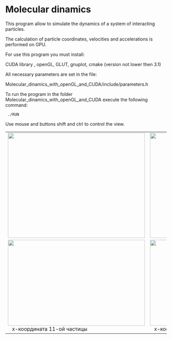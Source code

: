 # Molecular dinamics

This program allow to simulate the dynamics of a system of interacting particles.

The calculation of particle coordinates, velocities and accelerations is performed on GPU.

For use this program you must install:

CUDA library , openGL, GLUT, gnuplot, cmake (version not lower then 3.1) 

All necessary parameters are set in the file:
 
 Molecular_dinamics_with_openGL_and_CUDA/include/parameters.h
 
 
To run the program in the folder Molecular_dinamics_with_openGL_and_CUDA execute the following command:

                 
     ./RUN

Use mouse and buttons shift and ctrl to control the view.

<table>
  <tbody>
   <tr>
     <td>
       <a href="url"><img src="https://user-images.githubusercontent.com/48961982/55083764-17328400-50b5-11e9-9bea-129329df87bc.png" height="328" width="428" ></a>
     </td>
     <td>
         <a href="url"><img src="https://user-images.githubusercontent.com/48961982/55083763-17328400-50b5-11e9-8855-886322e4e2cb.png" height="328" width="428" ></a>
     </td>
    </tr>
    <tr>
      <td>
        <a href="url"><img src="https://user-images.githubusercontent.com/48961982/55083771-18fc4780-50b5-11e9-80e6-fc3614b33fc0.png" height="268" width="428" ></a>
       <br>    &nbsp;&nbsp;&nbsp;x-координата 11-ой частицы
      </td>
      <td>
         <a href="url"><img src="https://user-images.githubusercontent.com/48961982/55083772-18fc4780-50b5-11e9-8b35-c30fbe03fba3.png" height="268" width="428" ></a>
         <br>   &nbsp;&nbsp;&nbsp;x-координата 12-ой частицы
     </td>
    </tr>
  </tbody>
 </table>

